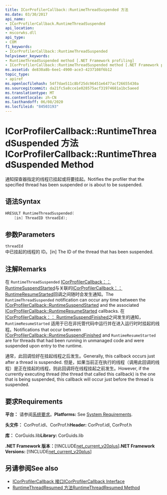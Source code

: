 ```yaml
---
title: ICorProfilerCallback::RuntimeThreadSuspended 方法
ms.date: 03/30/2017
api_name:
- ICorProfilerCallback.RuntimeThreadSuspended
api_location:
- mscorwks.dll
api_type:
- COM
f1_keywords:
- ICorProfilerCallback::RuntimeThreadSuspended
helpviewer_keywords:
- RuntimeThreadSuspended method [.NET Framework profiling]
- ICorProfilerCallback::RuntimeThreadSuspended method [.NET Framework profiling]
ms.assetid: de830a8b-6ee1-4900-ace3-4237108f6b12
topic_type:
- apiref
ms.openlocfilehash: 54f7dae511c8bf25dc96451e6477acf26655430a
ms.sourcegitcommit: da21fc5a8cce1e028575acf31974681a1bc5aeed
ms.translationtype: MT
ms.contentlocale: zh-CN
ms.lasthandoff: 06/08/2020
ms.locfileid: "84503193"
---
```

# <a name="icorprofilercallbackruntimethreadsuspended-method"></a><span data-ttu-id="ac11d-102">ICorProfilerCallback::RuntimeThreadSuspended 方法</span><span class="sxs-lookup"><span data-stu-id="ac11d-102">ICorProfilerCallback::RuntimeThreadSuspended Method</span></span>
<span data-ttu-id="ac11d-103">通知探查器指定的线程已挂起或将要挂起。</span><span class="sxs-lookup"><span data-stu-id="ac11d-103">Notifies the profiler that the specified thread has been suspended or is about to be suspended.</span></span>  
  
## <a name="syntax"></a><span data-ttu-id="ac11d-104">语法</span><span class="sxs-lookup"><span data-stu-id="ac11d-104">Syntax</span></span>  
  
```cpp  
HRESULT RuntimeThreadSuspended(  
    [in] ThreadID threadId);  
```  
  
## <a name="parameters"></a><span data-ttu-id="ac11d-105">参数</span><span class="sxs-lookup"><span data-stu-id="ac11d-105">Parameters</span></span>  
 `threadId`  
 <span data-ttu-id="ac11d-106">中已挂起的线程的 ID。</span><span class="sxs-lookup"><span data-stu-id="ac11d-106">[in] The ID of the thread that has been suspended.</span></span>  
  
## <a name="remarks"></a><span data-ttu-id="ac11d-107">注解</span><span class="sxs-lookup"><span data-stu-id="ac11d-107">Remarks</span></span>  
 <span data-ttu-id="ac11d-108">在 `RuntimeThreadSuspended` [ICorProfilerCallback：： RuntimeSuspendStarted](icorprofilercallback-runtimesuspendstarted-method.md)与关联的[ICorProfilerCallback：： RuntimeResumeStarted](icorprofilercallback-runtimeresumestarted-method.md)回调之间随时会发生通知。</span><span class="sxs-lookup"><span data-stu-id="ac11d-108">The `RuntimeThreadSuspended` notification can occur any time between the [ICorProfilerCallback::RuntimeSuspendStarted](icorprofilercallback-runtimesuspendstarted-method.md) and the associated [ICorProfilerCallback::RuntimeResumeStarted](icorprofilercallback-runtimeresumestarted-method.md) callbacks.</span></span> <span data-ttu-id="ac11d-109">在[ICorProfilerCallback：： RuntimeSuspendFinished](icorprofilercallback-runtimesuspendfinished-method.md)之间发生的通知， `RuntimeResumeStarted` 适用于已在非托管代码中运行并在进入运行时时挂起的线程。</span><span class="sxs-lookup"><span data-stu-id="ac11d-109">Notifications that occur between [ICorProfilerCallback::RuntimeSuspendFinished](icorprofilercallback-runtimesuspendfinished-method.md) and `RuntimeResumeStarted` are for threads that had been running in unmanaged code and were suspended upon entry to the runtime.</span></span>  
  
 <span data-ttu-id="ac11d-110">通常，此回调恰好在挂起线程之后发生。</span><span class="sxs-lookup"><span data-stu-id="ac11d-110">Generally, this callback occurs just after a thread is suspended.</span></span> <span data-ttu-id="ac11d-111">但是，如果当前正在执行的线程（调用此回调的线程）是正在挂起的线程，则此回调将在线程挂起之前发生。</span><span class="sxs-lookup"><span data-stu-id="ac11d-111">However, if the currently executing thread (the thread that called this callback) is the one that is being suspended, this callback will occur just before the thread is suspended.</span></span>  
  
## <a name="requirements"></a><span data-ttu-id="ac11d-112">要求</span><span class="sxs-lookup"><span data-stu-id="ac11d-112">Requirements</span></span>  
 <span data-ttu-id="ac11d-113">**平台：** 请参阅[系统要求](../../get-started/system-requirements.md)。</span><span class="sxs-lookup"><span data-stu-id="ac11d-113">**Platforms:** See [System Requirements](../../get-started/system-requirements.md).</span></span>  
  
 <span data-ttu-id="ac11d-114">**头文件：** CorProf.idl、CorProf.h</span><span class="sxs-lookup"><span data-stu-id="ac11d-114">**Header:** CorProf.idl, CorProf.h</span></span>  
  
 <span data-ttu-id="ac11d-115">**库：** CorGuids.lib</span><span class="sxs-lookup"><span data-stu-id="ac11d-115">**Library:** CorGuids.lib</span></span>  
  
 <span data-ttu-id="ac11d-116">**.NET Framework 版本：**[!INCLUDE[net_current_v20plus](../../../../includes/net-current-v20plus-md.md)]</span><span class="sxs-lookup"><span data-stu-id="ac11d-116">**.NET Framework Versions:** [!INCLUDE[net_current_v20plus](../../../../includes/net-current-v20plus-md.md)]</span></span>  
  
## <a name="see-also"></a><span data-ttu-id="ac11d-117">另请参阅</span><span class="sxs-lookup"><span data-stu-id="ac11d-117">See also</span></span>

- [<span data-ttu-id="ac11d-118">ICorProfilerCallback 接口</span><span class="sxs-lookup"><span data-stu-id="ac11d-118">ICorProfilerCallback Interface</span></span>](icorprofilercallback-interface.md)
- [<span data-ttu-id="ac11d-119">RuntimeThreadResumed 方法</span><span class="sxs-lookup"><span data-stu-id="ac11d-119">RuntimeThreadResumed Method</span></span>](icorprofilercallback-runtimethreadresumed-method.md)
